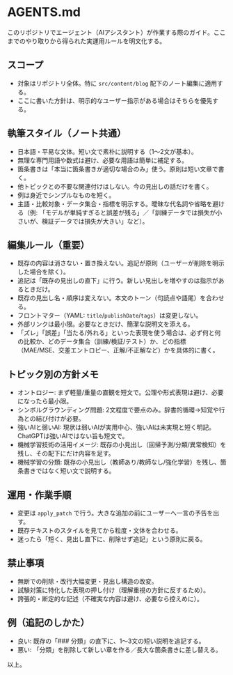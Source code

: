 # AGENTS.md

このリポジトリでエージェント（AIアシスタント）が作業する際のガイド。ここまでのやり取りから得られた実運用ルールを明文化する。

## スコープ

*   対象はリポジトリ全体。特に `src/content/blog` 配下のノート編集に適用する。
*   ここに書いた方針は、明示的なユーザー指示がある場合はそちらを優先する。

## 執筆スタイル（ノート共通）

*   日本語・平易な文体。短い文で素朴に説明する（1〜2文が基本）。
*   無理な専門用語や数式は避け、必要な用語は簡単に補足する。
*   箇条書きは「本当に箇条書きが適切な場合のみ」使う。原則は短い文章で書く。
*   他トピックとの不要な関連付けはしない。今の見出しの話だけを書く。
*   例は身近でシンプルなものを短く。
*   主語・比較対象・データ集合・指標を明示する。曖昧な代名詞や省略を避ける（例: 「モデルが単純すぎると誤差が残る」／「訓練データでは損失が小さいが、検証データでは損失が大きい」など）。

## 編集ルール（重要）

*   既存の内容は消さない・置き換えない。追記が原則（ユーザーが削除を明示した場合を除く）。
*   追記は「既存の見出しの直下」に行う。新しい見出しを増やすのは指示があるときだけ。
*   既存の見出し名・順序は変えない。本文のトーン（句読点や語尾）を合わせる。
*   フロントマター（YAML: `title`/`publishDate`/`tags`）は変更しない。
*   外部リンクは最小限。必要なときだけ、簡潔な説明文を添える。
*   「ズレ」「誤差」「当たる/外れる」といった表現を使う場合は、必ず何と何の比較か、どのデータ集合（訓練/検証/テスト）か、どの指標（MAE/MSE、交差エントロピー、正解/不正解など）かを具体的に書く。

## トピック別の方針メモ

*   オントロジー: まず軽量/重量の直観を短文で。公理や形式表現は避け、必要になったら最小限。
*   シンボルグラウンディング問題: 2文程度で要点のみ。辞書的循環→知覚や行為との結び付けが必要。
*   強いAIと弱いAI: 現状は弱いAIが実用中心、強いAIは未実現と短く明記。ChatGPTは強いAIではない旨も短文で。
*   機械学習技術の活用イメージ: 既存の小見出し（回帰予測/分類/異常検知）を残し、その配下にだけ内容を足す。
*   機械学習の分類: 既存の小見出し（教師あり/教師なし/強化学習）を残し、箇条書きではなく短い文で説明する。

## 運用・作業手順

*   変更は `apply_patch` で行う。大きな追加の前にユーザーへ一言の予告を出す。
*   既存テキストのスタイルを見てから粒度・文体を合わせる。
*   迷ったら「短く、見出し直下に、削除せず追記」という原則に戻る。

## 禁止事項

*   無断での削除・改行大幅変更・見出し構造の改変。
*   試験対策に特化した表現の押し付け（理解重視の方針に反するため）。
*   誇張的・断定的な記述（不確実な内容は避け、必要なら控えめに）。

## 例（追記のしかた）

*   良い: 既存の「### 分類」の直下に、1〜3文の短い説明を追記する。
*   悪い: 「分類」を削除して新しい章を作る／長大な箇条書きに差し替える。

以上。
